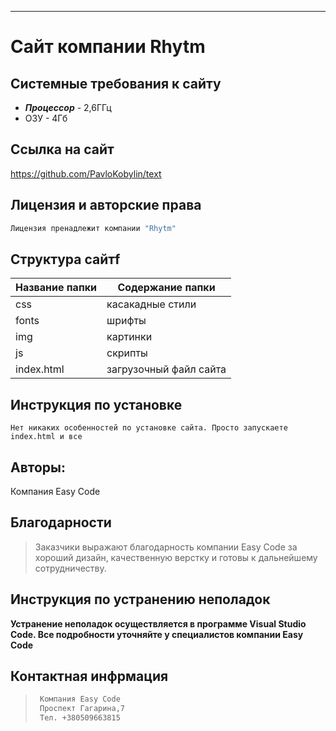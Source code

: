 ***
# Сайт компании Rhytm

## Системные требования к сайту
- ***Процессор***  - 2,6ГГц
- ОЗУ - 4Гб

## Cсылка на сайт
<https://github.com/PavloKobylin/text>

## Лицензия и авторские права
```sh
Лицензия пренадлежит компании "Rhytm"
```
## Cтруктура сайтf
Название папки | Содержание папки
---------------|----------------------
css            | касакадные стили
fonts          | шрифты
img            | картинки
js             | скрипты
index.html     | загрузочный файл сайта

## Инструкция по установке
`Нет никаких особенностей по установке сайта. Просто запускаете index.html и все`

## Авторы: 
Компания Easy Code

## Благодарности
> Заказчики выражают благодарность компании Easy Code за хороший дизайн, качественную верстку и готовы к дальнейшему сотрудничеству.

## Инструкция по устранению неполадок
**Устранение неполадок осуществляется в программе Visual Studio Code. Все подробности уточняйте у специалистов компании Easy Code**

## Контактная инфрмация
> ```sh
>  Компания Easy Code
>  Проспект Гагарина,7
>  Тел. +380509663815
>  ```
